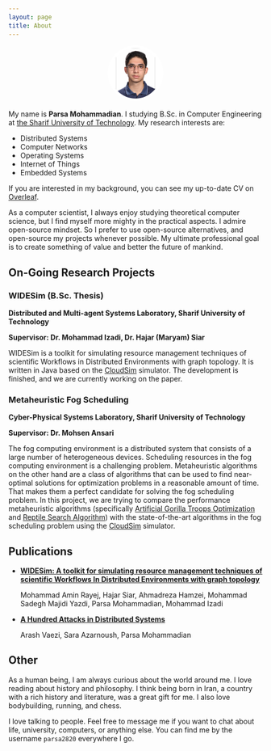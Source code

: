 ```yaml
---
layout: page
title: About
---
```


<center>
  <img src="assets/about/profile.jpg" alt="Parsa Mohammadian" style="border-radius: 50%; width: 20%; height: auto; aspect-ratio: 1 / 1; object-fit: contain; background-color: white; padding: 5px;" />
</center>

My name is **Parsa Mohammadian**. I studying B.Sc. in Computer Engineering at [the Sharif University of Technology](https://en.sharif.edu/). My research interests are:

- Distributed Systems
- Computer Networks
- Operating Systems
- Internet of Things
- Embedded Systems

If you are interested in my background, you can see my up-to-date CV on [Overleaf](https://www.overleaf.com/read/hsmhfcdxktbh).

As a computer scientist, I always enjoy studying theoretical computer science, but I find myself more mighty in the practical aspects. I admire open-source mindset. So I prefer to use open-source alternatives, and open-source my projects whenever possible. My ultimate professional goal is to create something of value and better the future of mankind.

## On-Going Research Projects

### WIDESim (B.Sc. Thesis)
**Distributed and Multi-agent Systems Laboratory, Sharif University of Technology**

**Supervisor: Dr. Mohammad Izadi, Dr. Hajar (Maryam) Siar**

WIDESim is a toolkit for simulating resource management techniques of scientific Workflows in Distributed Environments with graph topology. It is written in Java based on the [CloudSim]() simulator. The development is finished, and we are currently working on the paper.

### Metaheuristic Fog Scheduling
**Cyber-Physical Systems Laboratory, Sharif University of Technology**

**Supervisor: Dr. Mohsen Ansari**

The fog computing environment is a distributed system that consists of a large number of heterogeneous devices. Scheduling resources in the fog computing environment is a challenging problem. Metaheuristic algorithms on the other hand are a class of algorithms that can be used to find near-optimal solutions for optimization problems in a reasonable amount of time. That makes them a perfect candidate for solving the fog scheduling problem. In this project, we are trying to compare the performance metaheuristic algorithms (specifically [Artificial Gorilla Troops Optimization]() and [Reptile Search Algorithm]()) with the state-of-the-art algorithms in the fog scheduling problem using the [CloudSim]() simulator.

## Publications

- [**WIDESim: A toolkit for simulating resource management techniques of scientific Workflows In Distributed Environments with graph topology**](https://drive.google.com/file/d/1DFkm12IdqzOBKxRxq48cLCOCsxKfTBRH/view)

  Mohammad Amin Rayej, Hajar Siar, Ahmadreza Hamzei, Mohammad Sadegh Majidi Yazdi, Parsa Mohammadian, Mohammad Izadi

- [**A Hundred Attacks in Distributed Systems**](https://hal.science/hal-03657061)
  
  Arash Vaezi, Sara Azarnoush, Parsa Mohammadian

## Other 

As a human being, I am always curious about the world around me. I love reading about history and philosophy. I think being born in Iran, a country with a rich history and literature, was a great gift for me. I also love bodybuilding, running, and chess.

I love talking to people. Feel free to message me if you want to chat about life, university, computers, or anything else. You can find me by the username `parsa2820` everywhere I go.